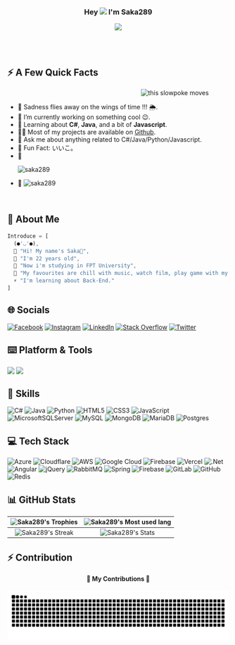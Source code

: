 ### <p align="center">Hey <img src="https://media.giphy.com/media/hvRJCLFzcasrR4ia7z/giphy.gif" width="25"> I'm Saka289</p>

<p align="center"> 
  <a href="https://github.com/Saka289">
    <img src="https://readme-typing-svg.demolab.com?font=Fira+Code&color=%23C084FC&lines=Student+%2F+Developer+%2F+Athlete+;%F0%9F%9A%80+Back-End+Developer+%2F+Devops;%F0%9F%96%A5+Active+OpenSource+Contributor">
  </a>
</p> 

<br><br>

## ⚡️ A Few Quick Facts
<div>
  <img align="right" src="https://media.giphy.com/media/M9gbBd9nbDrOTu1Mqx/giphy.gif" alt="this slowpoke moves" width="200"/> <br>
  <ul>
    <li>🌈 Sadness flies away on the wings of time !!! 🌦️.</li>
    <li>🔭 I’m currently working on something cool 😉.</li>
    <li>🧐 Learning about <strong>C#</strong>, <strong>Java</strong>, and a bit of <strong>Javascript</strong>.</li>
    <li>👨‍💻 Most of my projects are available on <a href="https://github.com/Saka289">Github</a>.</li>
    <li>📝 Ask me about anything related to C#/Java/Python/Javascript.</li>
    <li>🎉 Fun Fact: いいこ。</li>
    <li>👀 <p align="left"> <img src="https://komarev.com/ghpvc/?username=Saka289&color=C084FC" alt="saka289 " /> </p></li>
    <li>👀 <img src="https://komarev.com/ghpvc/?username=Saka289&color=C084FC" alt="saka289 " /></li>
  </ul>
</div>

<br>

## 💫 About Me
```js
Introduce = [   
  (●'◡'●),  
  🔭 "Hi! My name's Saka🌝",
  🎂 "I'm 22 years old",   
  🌱 "Now i'm studying in FPT University",  
  🤔 "My favourites are chill with music, watch film, play game with my friends and code",  
  ⚡ "I'm learning about Back-End."  
]
```


## 🌐 Socials
[![Facebook](https://img.shields.io/badge/Facebook-%231877F2.svg?style=for-the-badge&logo=Facebook&logoColor=white)](https://www.facebook.com/saka289/) 
[![Instagram](https://img.shields.io/badge/Instagram-%23E4405F.svg?style=for-the-badge&logo=Instagram&logoColor=white)](https://www.instagram.com/_nam_saka/) 
[![LinkedIn](https://img.shields.io/badge/LinkedIn-%230077B5.svg?style=for-the-badge&logo=linkedin&logoColor=white)](https://www.linkedin.com/in/saka289/) 
[![Stack Overflow](https://img.shields.io/badge/-Stackoverflow-FE7A16?style=for-the-badge&logo=stack-overflow&logoColor=white)](https://stackoverflow.com/users/19101160/l%c3%aa-ho%c3%a0i-nam) 
[![Twitter](https://img.shields.io/badge/Twitter-%231DA1F2.svg?style=for-the-badge&logo=Twitter&logoColor=white)](https://twitter.com/nam_saka289)


## ⌨️ Platform & Tools
[![](https://img.shields.io/badge/Windows-10-2376bc?style=for-the-badge&logo=windows)](https://www.microsoft.com/windows/get-windows-10)
[![](https://img.shields.io/badge/IDE-Visual%20Studio%20Code-blue?style=for-the-badge&logo=visual-studio-code)](https://code.visualstudio.com/)


## 🚀 Skills
![C#](https://img.shields.io/badge/c%23-%23239120.svg?style=for-the-badge&logo=csharp&logoColor=white) 
![Java](https://img.shields.io/badge/java-%23ED8B00.svg?style=for-the-badge&logo=openjdk&logoColor=white) 
![Python](https://img.shields.io/badge/python-3670A0?style=for-the-badge&logo=python&logoColor=ffdd54) 
![HTML5](https://img.shields.io/badge/html5-%23E34F26.svg?style=for-the-badge&logo=html5&logoColor=white) 
![CSS3](https://img.shields.io/badge/css3-%231572B6.svg?style=for-the-badge&logo=css3&logoColor=white) 
![JavaScript](https://img.shields.io/badge/javascript-%23323330.svg?style=for-the-badge&logo=javascript&logoColor=%23F7DF1E)
![MicrosoftSQLServer](https://img.shields.io/badge/Microsoft%20SQL%20Server-CC2927?style=for-the-badge&logo=microsoft%20sql%20server&logoColor=white) 
![MySQL](https://img.shields.io/badge/mysql-4479A1.svg?style=for-the-badge&logo=mysql&logoColor=white) 
![MongoDB](https://img.shields.io/badge/MongoDB-%234ea94b.svg?style=for-the-badge&logo=mongodb&logoColor=white)
![MariaDB](https://img.shields.io/badge/MariaDB-003545?style=for-the-badge&logo=mariadb&logoColor=white) 
![Postgres](https://img.shields.io/badge/postgres-%23316192.svg?style=for-the-badge&logo=postgresql&logoColor=white)


## 💻 Tech Stack
![Azure](https://img.shields.io/badge/azure-%230072C6.svg?style=for-the-badge&logo=microsoftazure&logoColor=white) 
![Cloudflare](https://img.shields.io/badge/Cloudflare-F38020?style=for-the-badge&logo=Cloudflare&logoColor=white) 
![AWS](https://img.shields.io/badge/AWS-%23FF9900.svg?style=for-the-badge&logo=amazon-aws&logoColor=white) 
![Google Cloud](https://img.shields.io/badge/GoogleCloud-%234285F4.svg?style=for-the-badge&logo=google-cloud&logoColor=white) 
![Firebase](https://img.shields.io/badge/firebase-%23039BE5.svg?style=for-the-badge&logo=firebase) 
![Vercel](https://img.shields.io/badge/vercel-%23000000.svg?style=for-the-badge&logo=vercel&logoColor=white) 
![.Net](https://img.shields.io/badge/.NET-5C2D91?style=for-the-badge&logo=.net&logoColor=white) 
![Angular](https://img.shields.io/badge/angular-%23DD0031.svg?style=for-the-badge&logo=angular&logoColor=white) 
![jQuery](https://img.shields.io/badge/jquery-%230769AD.svg?style=for-the-badge&logo=jquery&logoColor=white) 
![RabbitMQ](https://img.shields.io/badge/rabbitmq-FF6600?style=for-the-badge&logo=rabbitmq&logoColor=white) 
![Spring](https://img.shields.io/badge/spring-%236DB33F.svg?style=for-the-badge&logo=spring&logoColor=white) 
![Firebase](https://img.shields.io/badge/firebase-a08021?style=for-the-badge&logo=firebase&logoColor=ffcd34) 
![GitLab](https://img.shields.io/badge/gitlab-%23181717.svg?style=for-the-badge&logo=gitlab&logoColor=white) 
![GitHub](https://img.shields.io/badge/github-%23121011.svg?style=for-the-badge&logo=github&logoColor=white)
![Redis](https://img.shields.io/badge/redis-%23DD0031.svg?style=for-the-badge&logo=redis&logoColor=white)  


## 📊 GitHub Stats
| <img width="450em" src="https://github-profile-trophy.vercel.app/?username=Saka289&theme=tokyonight&row=2&column=4&margin-w=10&margin-h=15&no-bg=true" alt="Saka289's Trophies"> | <img width="450em" src="https://github-readme-stats.vercel.app/api/top-langs/?username=Saka289&show_icons=true&locale=en&layout=compact&theme=aura" alt="Saka289's Most used lang"> |
| :------------------------------------------------------------------------------------------------------------------------------------: | :------------------------------------------------------------------------------------------------------------------------------: |
|            <img width="450em" src="https://streak-stats.demolab.com?user=Saka289&theme=aura" alt="Saka289's Streak">             | <img width="450em" src="https://github-readme-stats.vercel.app/api?username=Saka289&show_icons=true&count_private=true&theme=aura" alt="Saka289's Stats"> |


## ⚡ Contribution

<h4 align="center">🐍 My Contributions 🐍</h4>

<img alt="snake eating my contributions" src="https://raw.githubusercontent.com/Saka289/Saka289/output/github-contribution-grid-snake-dark.svg" />

###
